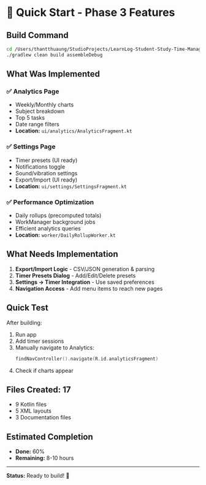 # 🚀 Quick Start - Phase 3 Features

## Build Command
```bash
cd /Users/thantthuaung/StudioProjects/LearnLog-Student-Study-Time-Manager
./gradlew clean build assembleDebug
```

## What Was Implemented

### ✅ Analytics Page
- Weekly/Monthly charts
- Subject breakdown  
- Top 5 tasks
- Date range filters
- **Location:** `ui/analytics/AnalyticsFragment.kt`

### ✅ Settings Page
- Timer presets (UI ready)
- Notifications toggle
- Sound/vibration settings
- Export/Import (UI ready)
- **Location:** `ui/settings/SettingsFragment.kt`

### ✅ Performance Optimization
- Daily rollups (precomputed totals)
- WorkManager background jobs
- Efficient analytics queries
- **Location:** `worker/DailyRollupWorker.kt`

## What Needs Implementation

1. **Export/Import Logic** - CSV/JSON generation & parsing
2. **Timer Presets Dialog** - Add/Edit/Delete presets
3. **Settings → Timer Integration** - Use saved preferences
4. **Navigation Access** - Add menu items to reach new pages

## Quick Test

After building:
1. Run app
2. Add timer sessions
3. Manually navigate to Analytics: 
   ```kotlin
   findNavController().navigate(R.id.analyticsFragment)
   ```
4. Check if charts appear

## Files Created: 17
- 9 Kotlin files
- 5 XML layouts
- 3 Documentation files

## Estimated Completion
- **Done:** 60%
- **Remaining:** 8-10 hours

---
**Status:** Ready to build! 🎉

